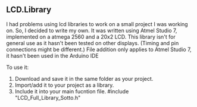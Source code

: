 ## LCD.Library

I had problems using lcd libraries to work on a small project I was working on. So, I decided to write my own.
It was written using Atmel Studio 7, implemented on a atmega 2560 and a 20x2 LCD. This library isn't for general use as it hasn't been tested on other displays. (Timing and pin connections might be different.) 
File addition only applies to Atmel Studio 7, it hasn't been used in the Arduino IDE 

To use it: 
1) Download and save it in the same folder as your project.
2) Import/add it to your project as a library.
3) Include it into your main fucntion file. 
      #include "LCD_Full_Library_Sotto.h"
